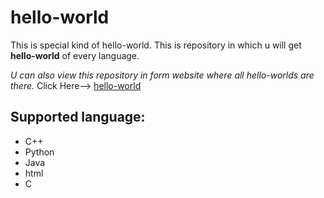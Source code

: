 # hello-world

This is special kind of hello-world.
This is repository in which u will get **hello-world** of every language.

_U can also view this repository in form website where all hello-worlds are there._
Click Here--> [hello-world](https://vikasgola.github.io/hello-world/)

## Supported language:
- C++
- Python
- Java
- html
- C
